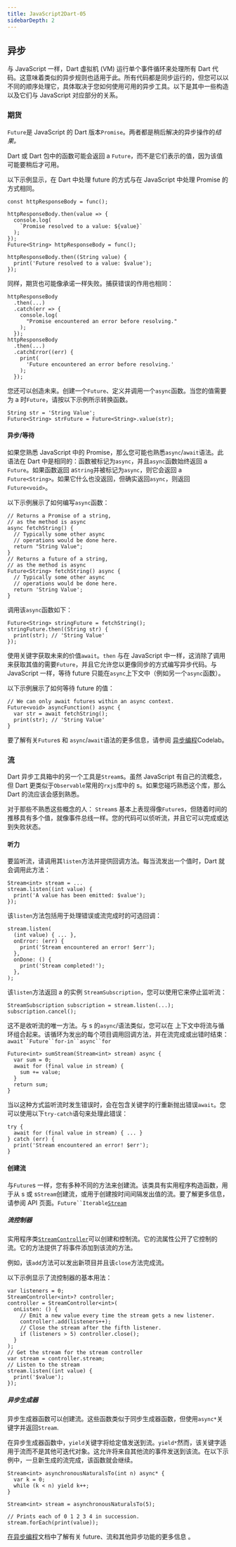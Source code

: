 ```yaml
---
title: JavaScript2Dart-05
sidebarDepth: 2
---
```


## 异步

与 JavaScript 一样，Dart 虚拟机 (VM) 运行单个事件循环来处理所有 Dart 代码。这意味着类似的异步规则也适用于此。所有代码都是同步运行的，但您可以以不同的顺序处理它，具体取决于您如何使用可用的异步工具。以下是其中一些构造以及它们与 JavaScript 对应部分的关系。

### 期货

`Future`是 JavaScript 的 Dart 版本`Promise`。两者都是稍后解决的异步操作的*结果。*

Dart 或 Dart 包中的函数可能会返回 a `Future`，而不是它们表示的值，因为该值可能要稍后才可用。

以下示例显示，在 Dart 中处理 future 的方式与在 JavaScript 中处理 Promise 的方式相同。

```
const httpResponseBody = func();

httpResponseBody.then(value => {
  console.log(
    `Promise resolved to a value: ${value}`
  );
});
Future<String> httpResponseBody = func();

httpResponseBody.then((String value) {
  print('Future resolved to a value: $value');
});
```

同样，期货也可能像承诺一样失败。捕获错误的作用也相同：

```
httpResponseBody
  .then(...)
  .catch(err => {
    console.log(
      "Promise encountered an error before resolving."
    );
  });
httpResponseBody
  .then(...)
  .catchError((err) {
    print(
      'Future encountered an error before resolving.'
    );
  });
```

您还可以创造未来。创建一个`Future`、定义并调用一个`async`函数。当您的值需要为 a 时`Future`，请按以下示例所示转换函数。

```
String str = 'String Value';
Future<String> strFuture = Future<String>.value(str);
```

#### 异步/等待

如果您熟悉 JavaScript 中的 Promise，那么您可能也熟悉`async`/`await`语法。此语法在 Dart 中是相同的：函数被标记为`async`，并且`async`函数始终返回 a `Future`。如果函数返回 a`String`并被标记为`async`，则它会返回 a `Future<String>`。如果它什么也没返回，但确实返回`async`，则返回`Future<void>`。

以下示例展示了如何编写`async`函数：

```
// Returns a Promise of a string,
// as the method is async
async fetchString() {
  // Typically some other async
  // operations would be done here.
  return "String Value";
}
// Returns a future of a string,
// as the method is async
Future<String> fetchString() async {
  // Typically some other async
  // operations would be done here.
  return 'String Value';
}
```

调用该`async`函数如下：

```
Future<String> stringFuture = fetchString();
stringFuture.then((String str) {
  print(str); // 'String Value'
});
```

使用关键字获取未来的价值`await`。`then` 与在 JavaScript 中一样，这消除了调用来获取其值的需要`Future`，并且它允许您以更像同步的方式编写异步代码。与 JavaScript 一样，等待 future 只能在`async`上下文中（例如另一个`async`函数）。

以下示例展示了如何等待 future 的值：

```
// We can only await futures within an async context.
Future<void> asyncFunction() async {
  var str = await fetchString();
  print(str); // 'String Value'
}
```

要了解有关`Future`s 和 `async`/`await`语法的更多信息，请参阅 [异步编程](https://dart.cn/tutorials/language/streams)Codelab。

### 流

Dart 异步工具箱中的另一个工具是`Stream`s。虽然 JavaScript 有自己的流概念，但 Dart 更类似于`Observable`常用的`rxjs`库中的 s。如果您碰巧熟悉这个库，那么 Dart 的流应该会感到熟悉。

对于那些不熟悉这些概念的人： `Stream`s 基本上表现得像`Future`s，但随着时间的推移具有多个值，就像事件总线一样。您的代码可以侦听流，并且它可以完成或达到失败状态。

#### 听力

要监听流，请调用其`listen`方法并提供回调方法。每当流发出一个值时，Dart 就会调用此方法：

```
Stream<int> stream = ...
stream.listen((int value) {
  print('A value has been emitted: $value');
});
```

该`listen`方法包括用于处理错误或流完成时的可选回调：

```
stream.listen(
  (int value) { ... },
  onError: (err) {
    print('Stream encountered an error! $err');
  },
  onDone: () {
    print('Stream completed!');
  },
);
```

该`listen`方法返回 a 的实例 `StreamSubscription`，您可以使用它来停止监听流：

```
StreamSubscription subscription = stream.listen(...);
subscription.cancel();
```

这不是收听流的唯一方法。与 s 的`async`/语法类似，您可以在 上下文中将流与循环组合起来。该循环为发出的每个项目调用回调方法，并在流完成或出错时结束：` await``Future``for-in``async``for `

```
Future<int> sumStream(Stream<int> stream) async {
  var sum = 0;
  await for (final value in stream) {
    sum += value;
  }
  return sum;
}
```

当以这种方式监听流时发生错误时，会在包含关键字的行重新抛出错误`await`。您可以使用以下`try-catch`语句来处理此错误：

```
try {
  await for (final value in stream) { ... }
} catch (err) {
  print('Stream encountered an error! $err');
}
```

#### 创建流

与`Future`s 一样，您有多种不同的方法来创建流。该类具有实用程序构造函数，用于从 s 或 s`Stream`创建流，或用于创建按时间间隔发出值的流。要了解更多信息，请参阅 API 页面。` Future``Iterable `[`Stream`](https://api.dart.cn/dart-async/Stream-class.html)

##### 流控制器

实用程序类[`StreamController`](https://api.dart.cn/dart-async/StreamController-class.html)可以创建和控制流。它的流属性公开了它控制的流。它的方法提供了将事件添加到该流的方法。

例如，该`add`方法可以发出新项目并且该`close`方法完成流。

以下示例显示了流控制器的基本用法：

```
var listeners = 0;
StreamController<int>? controller;
controller = StreamController<int>(
  onListen: () {
    // Emit a new value every time the stream gets a new listener.
    controller!.add(listeners++);
    // Close the stream after the fifth listener.
    if (listeners > 5) controller.close();
  }
);
// Get the stream for the stream controller
var stream = controller.stream;
// Listen to the stream
stream.listen((int value) {
  print('$value');
});
```

##### 异步生成器

异步生成器函数可以创建流。这些函数类似于同步生成器函数，但使用`async*`关键字并返回`Stream`.

在异步生成器函数中，`yield`关键字将给定值发送到流。`yield*`然而，该关键字适用于流而不是其他可迭代对象。这允许将来自其他流的事件发送到该流。在以下示例中，一旦新生成的流完成，该函数就会继续。

```
Stream<int> asynchronousNaturalsTo(int n) async* {
  var k = 0;
  while (k < n) yield k++;
}

Stream<int> stream = asynchronousNaturalsTo(5);

// Prints each of 0 1 2 3 4 in succession.
stream.forEach(print(value));
```

[在异步编程](https://dart.cn/tutorials/language/streams)文档中了解有关 future、流和其他异步功能的更多信息 。
